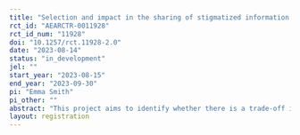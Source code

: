```yaml
---
title: "Selection and impact in the sharing of stigmatized information "
rct_id: "AEARCTR-0011928"
rct_id_num: "11928"
doi: "10.1257/rct.11928-2.0"
date: "2023-08-14"
status: "in_development"
jel: ""
start_year: "2023-08-15"
end_year: "2023-09-30"
pi: "Emma Smith"
pi_other: ""
abstract: "This project aims to identify whether there is a trade-off in how individuals prefer to spread information about stigmatized services versus what is most effective at increasing message recipients’ take-up of stigmatized services. In particular, are people more willing to share information in dismissive (relative to sincere) ways, or a manner that makes their friend feel less singled out (relative to being targeted)? Is the recipient of a dismissive and/or general message less likely to choose to use the advertised services? This project studies the above questions in the context of peer referrals for a mental health phone counseling service for Syrian refugees.  "
layout: registration
---
```


